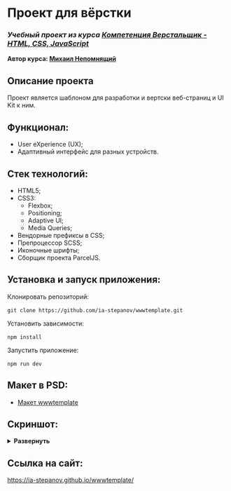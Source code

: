 # Проект для вёрстки

### **_Учебный проект из курса [Компетенция Верстальщик - HTML, CSS, JavaScript](https://www.udemy.com/course/web-coder/)_**

**Автор курса: [Михаил Непомнящий](https://www.udemy.com/user/mikhail-nepomniashchii/)**

## Описание проекта

Проект является шаблоном для разработки и вертски веб-страниц и UI Kit к ним.

## Функционал:

- User eXperience (UX);
- Адаптивный интерфейс для разных устройств.

## Стек технологий:

- HTML5;
- CSS3:
  - Flexbox;
  - Positioning;
  - Adaptive UI;
  - Media Queries;
- Вендорные префиксы в CSS;
- Препроцессор SCSS;
- Иконочные шрифты;
- Cборщик проекта ParcelJS.

## Установка и запуск приложения:

Клонировать репозиторий:

    git clone https://github.com/ia-stepanov/wwwtemplate.git

Установить зависимости:

    npm install

Запустить приложение:

    npm run dev

## Макет в PSD:

- [Макет wwwtemplate](https://att-c.udemycdn.com/2020-06-04_20-55-42-b2fddf6334f43d1865b1cd3934111e4f/original.psd?response-content-disposition=attachment%3B+filename%3Dsimple_psd_template.psd&Expires=1722827373&Signature=M8PZ7tegGUH4BaEju-5ggi7X5BBPc6yQRQkLE8ibxwKR1xKXpNq51zX14~wVBzUefmh4Q44dv~PBFm6R-maYoogOgK1OaVRbfxpHcDxFWf1eEzNlNN8isWrlDCnY1J1DKVD7~pTEGaQeDGA1jqyLTyrOI9GLDoLfp~PQOMzQ89cvH1paE0VQiyanuefQKD0EPq5pAQ~S3pPb~MSqYFsdZY11r86AdrmPoB6AhsKUBmsms4820LCDiR6v5c9CjbSx9UWqHnPGhey~JZkHdEhhsA3SU7grLNn6YVcqzvCGRxxJG2ivWgNUUDQ6zYBs1XWc4KYdtx-xQPJAC1bDihNEQg__&Key-Pair-Id=K3MG148K9RIRF4)

## Скриншот:

<details><summary><b>Развернуть</b></summary>

[![wwwtemplate](./screenshot/wwwtemplate-main.jpg)](https://ia-stepanov.github.io/wwwtemplate/)

</details>

## Ссылка на сайт:

https://ia-stepanov.github.io/wwwtemplate/
